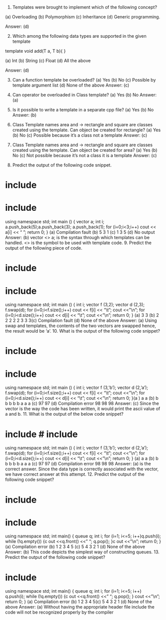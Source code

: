 1. Templates were brought to implement which of the following concept?

(a) Overloading
(b) Polymorphism
(c) Inheritance
(d) Generic programming.

Answer: (d)



2. Which among the following data types are supported in the given template  

template <typename T>
void add(T a, T b){ }

(a) Int
(b) String
(c) Float
(d) All the above



Answer: (d)



3. Can a function template be overloaded?
(a) Yes
(b) No
(c) Possible by template argument list
(d) None of the above
Answer: (c)


4. Can operator be overloaded in Class template?
(a) Yes
(b) No
Answer: (a)
5. Is it possible to write a template in a separate cpp file?
(a) Yes
(b) No
Answer: (b)
6. Class Template names area and -> rectangle and square are classes
created using the template. Can object be created for rectangle?
(a) Yes
(b) No
(c) Possible because it’s a class not a template
Answer: (c)
7. Class Template names area and -> rectangle and square are classes
created using the template. Can object be created for area?
(a) Yes
(b) No
(c) Not possible because it’s not a class it is a template
Answer: (c)
8. Predict the output of the following code snippet.
# include <iostream>
# include <vector>
using namespace std;
int main ()
{
vector<int> a;
int i;
a.push_back(5);a.push_back(3);
a.push_back(1);
for (i=0;i<3;i++)
cout << a[i] << “ ”;
return 0;
}
(a) Compilation fault
(b) 5 3 1
(c) 1 3 5
(d) No output
Answer: (b) vector <> a; is the syntax through which templates can be
handled. <> is the symbol to be used with template code.
9. Predict the output of the following piece of code.
# include <iostream>
# include <vector>
using namespace std;
int main ()
{
int i;
vector<int> f (3,2);
vector<int> d (2,3);
f.swap(d);
for (i=0;i<f.size();i++)
cout << f[i] << “\t”;
cout <<”\n”;
for (i=0;i<d.size();i++)
cout << d[i] << “\t”;
cout <<”\n”;
return 0;
}
(a) 3 3
(b) 2 2
2 2 2 3 3 3(c) Compilation fault
(d) None of the above
Answer: (a) Using swap and templates, the contents of the two vectors are
swapped hence, the result would be ‘a’.
10. What is the output of the following code snippet?
# include <iostream>
# include <vector>
using namespace std;
int main ()
{
int i;
vector<int> f (3,’b’);
vector<int> d (2,’a’);
f.swap(d);
for (i=0;i<f.size();i++)
cout << f[i] << “\t”;
cout <<”\n”;
for (i=0;i<d.size();i++)
cout << d[i] << “\t”;
cout <<”\n”;
return 0;
}(a
) a a
(b) b b
b b b a a a
(c) 97 97
(d) Compilation error
98 98 98
Answer: (c) Since the vector<int> is the way the code has been written, it
would print the ascii value of a and b.
11. What is the output of the below code snippet?
# include <iostream># include <vector>
using namespace std;
int main ()
{
int i;
vector<char> f (3,’b’);
vector<char> d (2,’a’);
f.swap(d);
for (i=0;i<f.size();i++)
cout << f[i] << “\t”;
cout <<”\n”;
for (i=0;i<d.size();i++)
cout << d[i] << “\t”;
cout <<”\n”;
return 0;
}
(a) a a
(b) b b
b b b a a a
(c) 97 97
(d) Compilation error
98 98 98
Answer: (a) is the correct answer. Since the data type is correctly
associated with the vector, we have correct answer at this attempt.
12. Predict the output of the following code snippet?
# include <iostream>
# include <queue>
using namespace std;
int main()
{
queue <int> q;
int i;
for (i=1; i<=5; i++)q.push(i);
while (!q.empty())
{c
out <<q.front() <<” “;
q.pop();
}c
out <<”\n”;
return 0;
}
(a) Compilation error
(b) 1 2 3 4 5
(c) 5 4 3 2 1
(d) None of the above
Answer: (b) This code depicts the simplest way of constructing queues.
13. Predict the output of the following code snippet?
# include <iostream>
using namespace std;
int main()
{
queue <int> q;
int i;
for (i=1; i<=5; i++)
q.push(i);
while (!q.empty())
{c
out <<q.front() <<” “;
q.pop();
}
cout <<”\n”;
return 0;
}
(a) Compilation error
(b) 1 2 3 4 5(c) 5 4 3 2 1
(d) None of the above
Answer: (a) Without having the appropriate header file include <queue>
the code will not be recognized properly by the compiler
